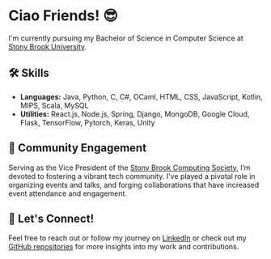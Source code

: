 # Ciao Friends! 😎

I'm currently pursuing my Bachelor of Science in Computer Science at [Stony Brook University](https://www.stonybrook.edu/).

## 🛠 Skills 
- **Languages:** Java, Python, C, C#, OCaml, HTML, CSS, JavaScript, Kotlin, MIPS, Scala, MySQL
- **Utilities:** React.js, Node.js, Spring, Django, MongoDB, Google Cloud, Flask, TensorFlow, Pytorch, Keras, Unity

## 👥 Community Engagement
Serving as the Vice President of the [Stony Brook Computing Society](#), I’m devoted to fostering a vibrant tech community. I've played a pivotal role in organizing events and talks, and forging collaborations that have increased event attendance and engagement.

## 🤝 Let's Connect!
Feel free to reach out or follow my journey on [LinkedIn](www.linkedin.com/in/riteeessshhh) or check out my [GitHub repositories](https://github.com/ritessshhh?tab=repositories) for more insights into my work and contributions.
